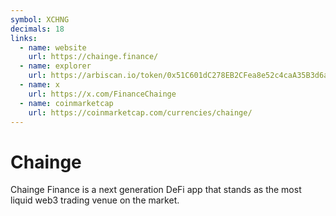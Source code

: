 ```yaml
---
symbol: XCHNG
decimals: 18
links:
  - name: website
    url: https://chainge.finance/
  - name: explorer
    url: https://arbiscan.io/token/0x51C601dC278EB2CFea8e52c4caA35B3d6a9A2c26
  - name: x
    url: https://x.com/FinanceChainge
  - name: coinmarketcap
    url: https://coinmarketcap.com/currencies/chainge/
---
```


# Chainge

Chainge Finance is a next generation DeFi app that stands as the most liquid web3 trading venue on the market.
